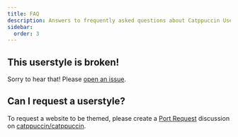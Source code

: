 ```yaml
---
title: FAQ
description: Answers to frequently asked questions about Catppuccin Userstyles.
sidebar:
  order: 3
---
```


## This userstyle is broken!

Sorry to hear that! Please [open an issue](https://github.com/catppuccin/userstyles/issues/new?template=userstyle.yml).

## Can I request a userstyle?

To request a website to be themed, please create a [Port Request](https://github.com/catppuccin/catppuccin/discussions/new?category=port-requests) discussion on [catppuccin/catppuccin](https://github.com/catppuccin/catppuccin).
